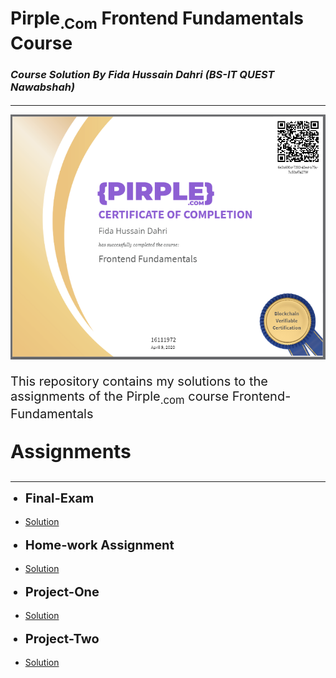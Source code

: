 <!DOCTYPE html>
<html>
<head>
	<h1>Pirple<sub>.Com</sub>  Frontend Fundamentals Course</h1>
	<h3><em> Course Solution By Fida Hussain Dahri (BS-IT QUEST Nawabshah)</em></em></h3>
	<h4></h4><hr/>
	<img style="align-items: center;" width="100%" height="30%" src="https://github.com/FidaHussin/Frontend-Fundamentals/blob/master/Certificate/certificate.PNG?raw=true " alt="Certificate">
<body>
	<p style="font-size: 20px">This repository contains my solutions to the assignments of the Pirple<sub>.com</sub> course Frontend-Fundamentals</p>
	<p style="font-size: 30px"><b>Assignments</b></p><hr/>
    <ul>
    	<li style="font-size: 20px"><b>Final-Exam</b></li><br>
    	<li><a href="https://github.com/FidaHussin/Frontend-Fundamentals">Solution</a></li><br>
    	<li style="font-size: 20px"><b>Home-work Assignment</b></li><br>
    	<li><a href="https://github.com/FidaHussin/Frontend-Fundamentals">Solution</a></li>
    	<br>
    	<li style="font-size: 20px"><b>Project-One</b></li><br>
    	<li><a href="https://github.com/FidaHussin/Frontend-Fundamentals">Solution</a></li>
    	<br>
    	<li style="font-size: 20px"><b>Project-Two</b></li><br>
    	<li><a href="https://github.com/FidaHussin/Frontend-Fundamentals">Solution</a></li>
    </ul>
</body>
</html>
